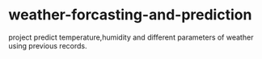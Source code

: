 # weather-forcasting-and-prediction
project predict temperature,humidity and different parameters of weather using previous records.
